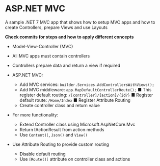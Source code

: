 # ASP.NET MVC
A sample .NET 7 MVC app that shows how to setup MVC apps and how to create Controllers, prepare Views and use Layouts

**Check commits for steps and how to apply different concepts**

- Model-View-Controller (MVC)

- All MVC apps must contain controllers
- Controllers prepare data and return a view if required
- ASP.NET MVC:
  + Add MVC services: `builder.Services.AddControllersWithViews();`
  + Add MVC middleware: `app.MapDefaultControllerRoute();`
     ■ This register default routing: `/[controller]/[action]/{id?}`
     ■ Register default route: `/Home/Index`
     ■ Register Attribute Routing
  + Create controller class and return value

- For more functionality:
  + Extend Controller class using Microsoft.AspNetCore.Mvc
  + Return IActionResult from action methods
  + Use `Content()`, `Json()` and `View()`
- Use Attribute Routing to provide custom routing
  + Disable default routing
  + Use `[Route()]` attribute on controller class and actions